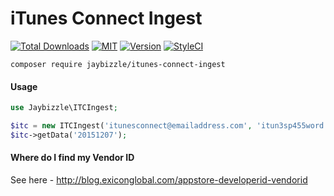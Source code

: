 iTunes Connect Ingest
=======
[![Total Downloads](https://img.shields.io/packagist/dt/JayBizzle/itunes-connect-ingest.svg?style=flat-square)](https://packagist.org/packages/jaybizzle/itunes-connect-ingest) [![MIT](https://img.shields.io/badge/license-MIT-ff69b4.svg?style=flat-square)](https://github.com/JayBizzle/itunes-connect-ingest) [![Version](https://img.shields.io/packagist/v/jaybizzle/itunes-connect-ingest.svg?style=flat-square)](https://packagist.org/packages/jaybizzle/itunes-connect-ingest) [![StyleCI](https://styleci.io/repos/47654145/shield)](https://styleci.io/repos/47654145)

`composer require jaybizzle/itunes-connect-ingest`


#### Usage
```php
use Jaybizzle\ITCIngest;

$itc = new ITCIngest('itunesconnect@emailaddress.com', 'itun3sp455word', 'vendorid');
$itc->getData('20151207');
```

#### Where do I find my Vendor ID
See here - http://blog.exiconglobal.com/appstore-developerid-vendorid


